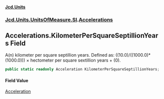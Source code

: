 #### [Jcd.Units](index.md 'index')
### [Jcd.Units.UnitsOfMeasure.SI](Jcd.Units.UnitsOfMeasure.SI.md 'Jcd.Units.UnitsOfMeasure.SI').[Accelerations](Accelerations.md 'Jcd.Units.UnitsOfMeasure.SI.Accelerations')

## Accelerations.KilometerPerSquareSeptillionYears Field

A(n) kilometer per square septillion years. Defined as: ((10.0)/((1000.0)*(1000.0))) × hectometer per square sextillion years + (0).

```csharp
public static readonly Acceleration KilometerPerSquareSeptillionYears;
```

#### Field Value
[Acceleration](Acceleration.md 'Jcd.Units.UnitTypes.Acceleration')